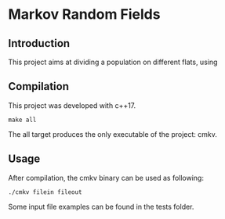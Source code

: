 # Markov Random Fields

## Introduction

This project aims at dividing a population on different flats, using 

## Compilation

This project was developed with c++17.

```
make all
```

The all target produces the only executable of the project: cmkv.

## Usage

After compilation, the cmkv binary can be used as following:

```
./cmkv filein fileout
```

Some input file examples can be found in the tests folder.
